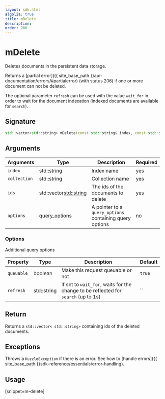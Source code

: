 ```yaml
---
layout: sdk.html
algolia: true
title: mDelete
description:
order: 200
---
```


# mDelete

Deletes documents in the persistent data storage.

Returns a [partial error]({{ site_base_path }}api-documentation/errors/#partialerror) (with status 206) if one or more document can not be deleted.

The optional parameter `refresh` can be used
with the value `wait_for` in order to wait for the document indexation (indexed documents are available for `search`).

## Signature

```cpp
std::vector<std::string> mDelete(const std::string& index, const std::string& collection, const std::vector<std::string>& ids, query_options *options=nullptr);
```

## Arguments

| Arguments | Type | Description | Required |
| --- | --- | --- | --- |
| `index` | std::string | Index name | yes |
| `collection` | std::string | Collection name | yes |
| `ids` | std::vector<std::string> | The ids of the documents to delete | yes |
| `options` | query_options | A pointer to a `query_options` containing query options | no |

### Options

Additional query options

| Property   | Type    | Description                       | Default |
| ---------- | ------- | --------------------------------- | ------- |
| `queuable` | boolean | Make this request queuable or not | `true`  |
| `refresh` | std::string | If set to `wait_for`, waits for the change to be reflected for `search` (up to 1s) | `` |

## Return

Returns a `std::vector< std::string>` containing ids of the deleted documents.

## Exceptions

Throws a `KuzzleException` if there is an error. See how to [handle errors]({{ site_base_path }}sdk-reference/essentials/error-handling).

## Usage

[snippet=m-delete]
